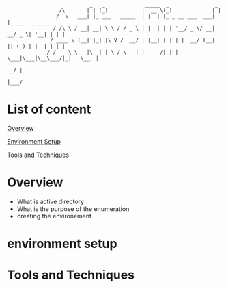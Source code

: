 
                               _   _             _____  _               _                    
                     /\       | | (_)           |  __ \(_)             | |                   
                    /  \   ___| |_ ___   _____  | |  | |_ _ __ ___  ___| |_ ___  _ __ _   _  
                   / /\ \ / __| __| \ \ / / _ \ | |  | | | '__/ _ \/ __| __/ _ \| '__| | | | 
                  / ____ \ (__| |_| |\ V /  __/ | |__| | | | |  __/ (__| || (_) | |  | |_| | 
                 /_/    \_\___|\__|_| \_/ \___| |_____/|_|_|  \___|\___|\__\___/|_|   \__, | 
                                                                                       __/ | 
                                                                                      |___/  
                     




# List of content 

[Overview](#overview)

[Environment Setup](#environment-setup)

[Tools and Techniques](#tools-and-techniques)

# Overview   

 * What is active directory
 * What is the purpose of the enumeration
 * creating the environement 

# environment setup 

# Tools and Techniques  






